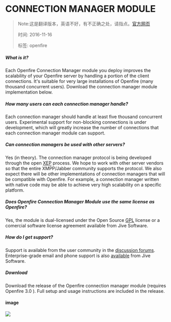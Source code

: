 # CONNECTION MANAGER MODULE

> Note:这是翻译版本，英语不好，有不正确之处，请指点。[官方网页](http://igniterealtime.org/projects/openfire/connection_manager.jsp)
>
> 时间: 2016-11-16
>
> 标签: openfire

##### What is it?

Each Openfire Connection Manager module you deploy improves the scalability of your Openfire server by handling a portion of the client connections. It's suitable for very large installations of Openfire (many thousand concurrent users). Download the connection manager module implementation below.

##### How many users can each connection manager handle?

Each connection manager should handle at least five thousand concurrent users. Experimental support for non-blocking connections is under development, which will greatly increase the number of connections that each connection manager module can support.

##### Can connection managers be used with other servers?

Yes (in theory). The connection manager protocol is being developed through the open [XEP](http://www.xmpp.org/extensions/) process. We hope to work with other server vendors so that the entire XMPP/Jabber community supports the protocol. We also expect there will be other implementations of connection managers that will be compatible with Openfire. For example, a connection manager written with native code may be able to achieve very high scalability on a specific platform.

##### Does Openfire Connection Manager Module use the same license as Openfire?

Yes, the module is dual-licensed under the Open Source [GPL](http://www.gnu.org/copyleft/gpl.html) license or a comercial software license agreement available from Jive Software.

##### How do I get support?

Support is available from the user community in the [discussion forums](http://community.igniterealtime.org/main-threads.jspa). Enterprise-grade email and phone support is also [available](http://www.jivesoftware.com/products/openfire?source=Website-Ignite) from Jive Software.

##### Download

Download the release of the Openfire connection manager module (requires Openfire 3.0 ). Full setup and usage instructions are included in the release.

#### image

![](http://igniterealtime.org/images/connection-managers.gif)